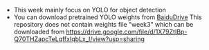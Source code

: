 * This week mainly focus on YOLO for object detection
* You can download pretrained YOLO weights from [BaiduDrive](http://pan.baidu.com/s/1nu7AAbn)
This repository does not contain weights file "week3" which can be downloaded from https://drive.google.com/file/d/1X79ZtIBp-Q70THZapcTeLqffxIqbLx_I/view?usp=sharing
